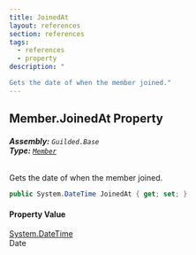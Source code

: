 ```yaml
---
title: JoinedAt
layout: references
section: references
tags:
  - references
  - property
description: "

Gets the date of when the member joined."
---
```


## Member.JoinedAt Property
###### **Assembly:** `Guilded.Base`<br/>**Type:** [`Member`](Member.md 'Guilded.Base.Servers.Member')

Gets the date of when the member joined.

```csharp
public System.DateTime JoinedAt { get; set; }
```

#### Property Value
[System.DateTime](https://docs.microsoft.com/en-us/dotnet/api/System.DateTime 'System.DateTime')  
Date